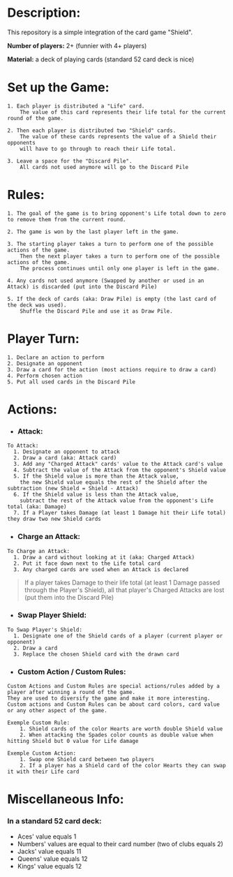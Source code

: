 
# Description:

This repository is a simple integration of the card game "Shield".


**Number of players:** 2+ (funnier with 4+ players)

**Material:** a deck of playing cards (standard 52 card deck is nice)


# Set up the Game:
```
1. Each player is distributed a "Life" card. 
    The value of this card represents their life total for the current round of the game.

2. Then each player is distributed two "Shield" cards. 
    The value of these cards represents the value of a Shield their opponents 
    will have to go through to reach their Life total.
    
3. Leave a space for the "Discard Pile".
    All cards not used anymore will go to the Discard Pile
```


# Rules:
```
1. The goal of the game is to bring opponent's Life total down to zero to remove them from the current round.

2. The game is won by the last player left in the game.

3. The starting player takes a turn to perform one of the possible actions of the game. 
    Then the next player takes a turn to perform one of the possible actions of the game.
    The process continues until only one player is left in the game.
    
4. Any cards not used anymore (Swapped by another or used in an Attack) is discarded (put into the Discard Pile)

5. If the deck of cards (aka: Draw Pile) is empty (the last card of the deck was used). 
    Shuffle the Discard Pile and use it as Draw Pile.
```
# Player Turn:
```
1. Declare an action to perform
2. Designate an opponent
3. Draw a card for the action (most actions require to draw a card)
4. Perform chosen action
5. Put all used cards in the Discard Pile
```

# Actions:
- ### Attack:
```
To Attack: 
  1. Designate an opponent to attack
  2. Draw a card (aka: Attack card)
  3. Add any "Charged Attack" cards' value to the Attack card's value
  4. Subtract the value of the Attack from the opponent's Shield value
  5. If the Shield value is more than the Attack value,
    the new Shield value equals the rest of the Shield after the subtraction (new Shield = Shield - Attack)
  6. If the Shield value is less than the Attack value, 
    subtract the rest of the Attack value from the opponent's Life total (aka: Damage)
  7. If a Player takes Damage (at least 1 Damage hit their Life total) they draw two new Shield cards  
```
- ### Charge an Attack:
```
To Charge an Attack: 
  1. Draw a card without looking at it (aka: Charged Attack)
  2. Put it face down next to the Life total card
  3. Any charged cards are used when an Attack is declared
```
> If a player takes Damage to their life total (at least 1 Damage passed through the Player's Shield), 
> all that player's Charged Attacks are lost (put them into the Discard Pile)
- ### Swap Player Shield:
```
To Swap Player's Shield: 
  1. Designate one of the Shield cards of a player (current player or opponent)
  2. Draw a card
  3. Replace the chosen Shield card with the drawn card
```
- ### Custom Action / Custom Rules:
```
Custom Actions and Custom Rules are special actions/rules added by a player after winning a round of the game.
They are used to diversify the game and make it more interesting.
Custom actions and Custom Rules can be about card colors, card value or any other aspect of the game.

Exemple Custom Rule: 
    1. Shield cards of the color Hearts are worth double Shield value
    2. When attacking the Spades color counts as double value when hitting Shield but 0 value for Life damage

Exemple Custom Action: 
    1. Swap one Shield card between two players
    2. If a player has a Shield card of the color Hearts they can swap it with their Life card 
```

# Miscellaneous Info:
### In a standard 52 card deck:
- Aces' value equals 1
- Numbers' values are equal to their card number (two of clubs equals 2)
- Jacks' value equals 11
- Queens' value equals 12
- Kings' value equals 12